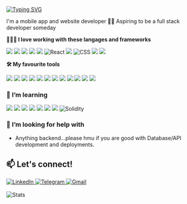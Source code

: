 <a href="https://git.io/typing-svg"><img src="https://readme-typing-svg.demolab.com?font=Fira+Code&weight=500&duration=5000&pause=1000&color=FFFFFF&repeat=false&random=false&width=435&lines=Hallo!+I+am+Harley+%F0%9F%90%A5" alt="Typing SVG" /></a>

I'm a mobile app and website developer 🕺🏽 Aspiring to be a full stack developer someday

**👩🏻‍💻 I love working with these langages and frameworks**
<div display="flex">
  <img src="https://img.shields.io/badge/Flutter-02569B?style=for-the-badge&logo=flutter&logoColor=white" atl ="Flutter"/>
  <img src="https://img.shields.io/badge/Dart-0175C2?style=for-the-badge&logo=dart&logoColor=white" atl ="Dart"/>
  <img src="https://img.shields.io/badge/Kotlin-0095D5?&style=for-the-badge&logo=kotlin&logoColor=white" atl ="Kotlin"/>
    <img src="https://img.shields.io/badge/Java-ED8B00?style=for-the-badge&logo=openjdk&logoColor=white" atl ="Java"/>
  <img src="https://img.shields.io/badge/Swift-FA7343?style=for-the-badge&logo=swift&logoColor=white" atl ="Swift"/>
  <img src="https://img.shields.io/badge/react-%2320232a.svg?style=for-the-badge&logo=react&logoColor=%2361DAFB" alt="React"/>
  <img src="https://img.shields.io/badge/JavaScript-323330?style=for-the-badge&logo=javascript&logoColor=F7DF1E" atl ="Javascript"/>
  <img src="https://img.shields.io/badge/css3-%231572B6.svg?style=for-the-badge&logo=css3&logoColor=white" alt="CSS"/>
  <img src="https://img.shields.io/badge/HTML5-E34F26?style=for-the-badge&logo=html5&logoColor=white" atl ="HTML5"/>
  <img src="https://img.shields.io/badge/Python-3776AB?style=for-the-badge&logo=python&logoColor=white" atl ="Python"/>
</div>

**🛠️ My favourite tools**
<div display="flex">
  <img src="https://img.shields.io/badge/Visual_Studio_Code-0078D4?style=for-the-badge&logo=visual%20studio%20code&logoColor=white" atl ="VSC"/>
  <img src="https://img.shields.io/badge/Android_Studio-3DDC84?style=for-the-badge&logo=android-studio&logoColor=white" atl ="Android Studio"/>
  <img src="https://img.shields.io/badge/Xcode-007ACC?style=for-the-badge&logo=Xcode&logoColor=white" atl ="XCode"/>
  <img src="https://img.shields.io/badge/IntelliJ_IDEA-000000.svg?style=for-the-badge&logo=intellij-idea&logoColor=white" atl ="IntelliJ IDEA"/>
  <img src="https://img.shields.io/badge/GIT-E44C30?style=for-the-badge&logo=git&logoColor=white" atl ="Git"/>
  <img src="https://img.shields.io/badge/Bitbucket-0747a6?style=for-the-badge&logo=bitbucket&logoColor=white" atl ="Bitbucket"/>
  <img src="https://img.shields.io/badge/Stack_Overflow-FE7A16?style=for-the-badge&logo=stack-overflow&logoColor=white" atl ="Stack Overflow"/>
  <img src="https://img.shields.io/badge/Codepen-000000?style=for-the-badge&logo=codepen&logoColor=white" atl ="Codepen"/>
  <img src="https://img.shields.io/badge/Postman-FF6C37?style=for-the-badge&logo=Postman&logoColor=white" atl ="Postman"/>
  <img src="https://img.shields.io/badge/Figma-F24E1E?style=for-the-badge&logo=figma&logoColor=white" atl ="Figma"/>
  <img src="https://img.shields.io/badge/Jira-0052CC?style=for-the-badge&logo=Jira&logoColor=white" atl ="Jira"/>
  <img src="https://img.shields.io/badge/Notion-000000?style=for-the-badge&logo=notion&logoColor=white" atl ="Notion"/>
</div>

### 🌱 I’m learning
<div display="flex">
  <img src="https://img.shields.io/badge/Microsoft_Azure-0089D6?style=for-the-badge&logo=microsoft-azure&logoColor=white" atl ="Microsoft Azure"/>
  <img src="https://img.shields.io/badge/Amazon_AWS-232F3E?style=for-the-badge&logo=amazon-aws&logoColor=white" atl ="Amazon AWS"/>
  <img src="https://img.shields.io/badge/strapi-2F2E8B?style=for-the-badge&logo=strapi&logoColor=white" atl ="Strapi"/>
  <img src="https://img.shields.io/badge/PostgreSQL-316192?style=for-the-badge&logo=postgresql&logoColor=white" atl ="PostgreSQL"/>
  <img src="https://img.shields.io/badge/MySQL-00000F?style=for-the-badge&logo=mysql&logoColor=white" atl ="MySQL"/>
  <img src="https://img.shields.io/badge/dbeaver-382923?style=for-the-badge&logo=dbeaver&logoColor=white" atl ="dbeaver"/>
  <img src="https://img.shields.io/badge/MongoDB-4EA94B?style=for-the-badge&logo=mongodb&logoColor=white" atl ="MongoDB"/>
  <img src="https://img.shields.io/badge/Solidity-e6e6e6?style=for-the-badge&logo=solidity&logoColor=white" alt="Solidity"/>
</div>

### 🤔 I’m looking for help with

- Anything backend...please hmu if you are good with Database/API development and deployments.

## 📫 Let's connect!

<div display="flex">
  <a href="https://www.linkedin.com/in/tehhanyi/">
    <img src="https://img.shields.io/badge/linkedin-%230077B5.svg?style=for-the-badge&logo=linkedin&logoColor=white" alt="LinkedIn"/>
  </a>
  <a href="https://telegram.me/harleyyyyyxd">
    <img src="https://img.shields.io/badge/Telegram-2CA5E0?style=for-the-badge&logo=telegram&logoColor=white" alt="Telegram"/>
  </a>
  <a href="https://mail.google.com/mail/?view=cm&fs=1&to=hvnyiteh@gmail.com">
    <img src="https://img.shields.io/badge/Gmail-D14836?style=for-the-badge&logo=gmail&logoColor=white" alt="Gmail"/>
  </a>


</div>
<br>
<div display="flex">
  <img src="https://github-readme-stats.vercel.app/api/top-langs/?username=tehhanyi&theme=blue-green" alt ="Stats"/>
</div>

<!--
https://github.com/alexandresanlim/Badges4-README.md-Profile

Here are some ideas to get you started:
- 🔭 I’m currently working on ...
- 🌱 I’m currently learning ...
- 👯 I’m looking to collaborate on ...
- 🤔 I’m looking for help with ...
- 💬 Ask me about ...
- 📫 How to reach me: ...
- 😄 Pronouns: ...
- ⚡ Fun fact: ...
-->
